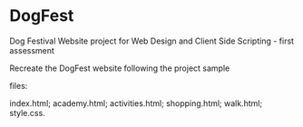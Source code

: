 # DogFest
Dog Festival Website project for Web Design and Client Side Scripting - first assessment

Recreate the DogFest website following the project sample

files:

index.html; academy.html; activities.html; shopping.html; walk.html; style.css.
